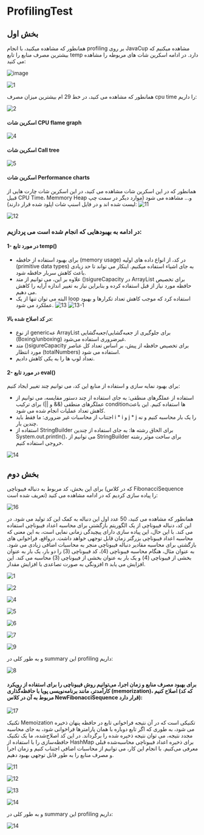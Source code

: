 # ProfilingTest

## بخش اول
همانطور که مشاهده میکنید، با انجام profiling بر روی JavaCup مشاهده میکنیم که بیشترین مصرف منابع را تابع temp دارد. در ادامه اسکرین شات های مربوطه را مشاهده می کنید:

![image](https://github.com/royaghavami/ProfilingTest/assets/59202308/ab91a9a0-2839-4543-9044-49660a071e6b)

![1](https://github.com/royaghavami/ProfilingTest/assets/59202308/7db5af82-61e3-4e40-b33f-1fb3e52fd574)


همانطور که مشاهده می کنید، در خط 29 ام بیشترین میزان مصرف cpu time را داریم:

![2](https://github.com/royaghavami/ProfilingTest/assets/59202308/a431cff8-cfa1-4c81-b853-edc8c98513da)

#### اسکرین شات CPU flame graph
![4](https://github.com/royaghavami/ProfilingTest/assets/59202308/50a09652-995d-4b43-b320-93ed2b016ea6)

#### اسکرین شات Call tree
![5](https://github.com/royaghavami/ProfilingTest/assets/59202308/11685dd6-bdcb-4b31-b63c-08d0c2976df4)

#### اسکرین شات Performance charts
همانطور که در این اسکرین شات مشاهده می کنید، در این اسکرین شات چارت هایی از قبیل CPU Time، Memmory Heap و... مشاهده می شود (موارد دیگر در سمت چپ لیست شده اند و در فایل اسنپ شات اپلود شده قرار دارند):
![11](https://github.com/royaghavami/ProfilingTest/assets/59202308/7461d8f2-b3d7-44ae-a79a-5288f7c0c41d)

![12](https://github.com/royaghavami/ProfilingTest/assets/59202308/2e48ca22-f00e-4a40-b3a5-371ad7fcdc90)

### در ادامه به بهبودهایی که انجام شده است می پردازیم:
#### 1- در مورد تابع temp()
-	برای بهبود استفاده از حافظه (memory usage) در کد، از انواع داده های اولیه (primitive data types) به جای اشیاء استفاده میکنیم. اینکار می تواند تا حد زیادی باعث کاهش سربار حافظه شود. 
-	علاوه بر این، می توانیم از متد ()sigureCapacity در ArrayList برای تخصیص حافظه مورد نیاز از قبل استفاده کرده و بنابراین نیاز به تغییر اندازه آرایه را کاهش می دهیم.
  - البته می توان تنها از یک loop استفاده کرد که موجب کاهش تعداد تکرارها و بهبود عملکرد می شود.
![13](https://github.com/royaghavami/ProfilingTest/assets/59202308/0c1e7d5a-e7f9-4f2f-aa08-5045cf27569a)
![13-1](https://github.com/royaghavami/ProfilingTest/assets/59202308/03352a28-49c4-486d-94f2-1955f9154306)


#### در کد اصلاح شده بالا:
- از نوع genericعه  ArrayList برای جلوگیری از جعبه‌گشایی/جعبه‌گشایی (Boxing/unboxing) غیرضروری استفاده می‌شود.
- متد ()sigureCapacity برای تخصیص حافظه از پیش، بر اساس تعداد کل عناصر مورد انتظار (totalNumbers) استفاده می شود.
- تعداد لوپ ها را به یکی کاهش دادیم.

#### 2- در مورد تابع eval()
برای بهبود نمایه سازی و استفاده از منابع این کد، می توانیم چند تغییر ایجاد کنیم:
-  استفاده از عملگرهای منطقی: به جای استفاده از چند دستور مقایسه، می توانیم از عملگرهای منطقی (&& و ||) برای ترکیب conditionها استفاده کنیم. این باعث کاهش تعداد عملیات انجام شده می شود.
- اجتناب از محاسبات غیر ضروری: ما فقط باید i * i و j * j را یک بار محاسبه کنیم و نه چندین بار.
- استفاده از StringBuilder برای الحاق رشته ها: به جای استفاده از چندین System.out.println()، می توانیم از StringBuilder برای ساخت موثر رشته خروجی استفاده کنیم.

  
![14](https://github.com/royaghavami/ProfilingTest/assets/59202308/9782d399-4716-480d-8673-5425dc241c0d)

## بخش دوم
برای این بخش، کد مربوط به دنباله فیبوناچی (که در کلاس FibonacciSequence تعریف شده است) را پیاده سازی کردیم که در ادامه مشاهده می کنید:

![16](https://github.com/royaghavami/ProfilingTest/assets/59202308/bfda680a-cb8b-4b0e-8469-537b7955cfc6)

همانطور که مشاهده می کنید، 50 عدد اول این دنباله به کمک این کد تولید می شود. در این کد، دنباله فیبوناچی از یک الگوریتم بازگشتی برای محاسبه اعداد فیبوناچی استفاده می کند. با این حال، این پیاده سازی دارای پیچیدگی زمانی نمایی است، به این معنی که محاسبه اعداد فیبوناچی بزرگتر زمان قابل توجهی خواهد داشت. 
درواقع، فراخوانی های بازگشتی برای محاسبه مقادیر دنباله فیبوناچی منجر به محاسبات اضافی زیادی می شود. به عنوان مثال، هنگام محاسبه فیبوناچی (4)، کد فیبوناچی (3) را دو بار، یک بار به عنوان بخشی از فیبوناچی (4) و یک بار به عنوان بخشی از فیبوناچی (3) محاسبه می کند. این افزونگی به صورت تصاعدی با افزایش مقدار n افزایش می یابد.

![1](https://github.com/royaghavami/ProfilingTest/assets/59202308/d3235476-0b5f-4ade-bb96-ceebddf67f05)

![2](https://github.com/royaghavami/ProfilingTest/assets/59202308/e3c2da5f-343b-4856-9d27-78631c5ea7ad)

![4](https://github.com/royaghavami/ProfilingTest/assets/59202308/14ce563d-7111-46c1-aab1-044f8f1f15f7)

![5](https://github.com/royaghavami/ProfilingTest/assets/59202308/67d1aef8-6649-45d5-8c64-aacc290e78f8)

![6](https://github.com/royaghavami/ProfilingTest/assets/59202308/6f8b5e48-adc4-41e9-a524-6b6317259def)

![7](https://github.com/royaghavami/ProfilingTest/assets/59202308/6c017787-5532-4866-8c2c-428425f97b1d)

![9](https://github.com/royaghavami/ProfilingTest/assets/59202308/3b3f5a63-5e68-48d0-9efb-c7ce517c9965)



و به طور کلی در summary این profiling داریم:



![8](https://github.com/royaghavami/ProfilingTest/assets/59202308/0fe86ffc-37b0-482f-8b42-09f7e03a8bde)





#### برای بهبود مصرف منابع و زمان اجرا، می‌توانیم روش فیبوناچی را برای استفاده از رویکرد کارآمدتر، مانند برنامه‌نویسی پویا با حافظه‌گذاری (memorization)، اصلاح کنیم (که کد مربوط به آن در کلاس NewFibonacciSequence قرار دارد):

![17](https://github.com/royaghavami/ProfilingTest/assets/59202308/b79b45ee-0d3e-4124-9eb5-a0cf371973ab)


تکنیک Memoization تکنیکی است که در آن نتیجه فراخوانی تابع در حافظه پنهان ذخیره می شود، به طوری که اگر تابع دوباره با همان پارامترها فراخوانی شود، به جای محاسبه مجدد نتیجه، می توان نتیجه ذخیره شده را برگرداند.
در این کد اصلاح‌شده، ما یک تکنیک حافظه‌سازی را با استفاده از HashMap برای ذخیره اعداد فیبوناچی محاسبه‌شده قبلی معرفی می‌کنیم. با انجام این کار، می توانیم از محاسبات اضافی اجتناب کنیم و زمان اجرا و مصرف منابع را به طور قابل توجهی بهبود دهیم.


![11](https://github.com/royaghavami/ProfilingTest/assets/59202308/ada9661f-7253-468a-ae9b-16f31e49534d)


![12](https://github.com/royaghavami/ProfilingTest/assets/59202308/c4de74ac-cf25-4918-92c7-d59fc760b2c2)


![13](https://github.com/royaghavami/ProfilingTest/assets/59202308/00a76f28-ca28-4001-8205-24949c813c25)


![14](https://github.com/royaghavami/ProfilingTest/assets/59202308/6cc0e4f2-f282-4859-aad1-45d3ad429dbb)


و به طور کلی در summary این profiling داریم:


![14](https://github.com/royaghavami/ProfilingTest/assets/59202308/bcd2cb76-13dd-4e4c-8058-5b91a8f738d5)




